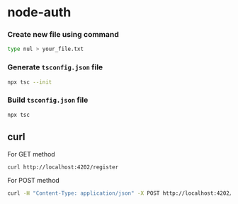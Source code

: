 # node-auth

### Create new file using command
```sh
type nul > your_file.txt
```

### Generate ```tsconfig.json``` file
```sh
npx tsc --init
```

### Build ```tsconfig.json``` file
```sh
npx tsc
```

## curl

For GET method
```sh
curl http://localhost:4202/register
```

For POST method
```sh
curl -H "Content-Type: application/json" -X POST http://localhost:4202/register -d "{\"email\":\"mojahidi96@gmail.com\",\"name\":\"Mojahid\",\"password\":\"secret@123\", \"passwordConfirmation\":\"secret@123\"}"

```
